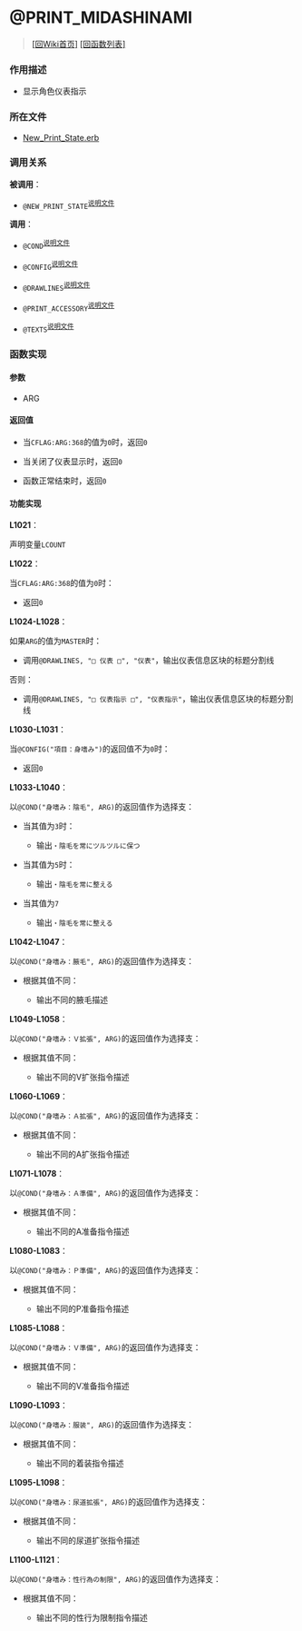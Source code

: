 ﻿# @PRINT_MIDASHINAMI

> [\[回Wiki首页\]](/Wiki) [\[回函数列表\]](/Wiki/erasqn_wiki/function/README.md)

### 作用描述

+ 显示角色仪表指示

### 所在文件

+ [New_Print_State.erb](/ERB/SHOP/New_Print_State.erb#L1020-L1121)

### 调用关系

**被调用**：

+ `@NEW_PRINT_STATE`<sup>[说明文件](/Wiki/erasqn_wiki/function/n/new_print_state.md)</sup>

**调用**：

+ `@COND`<sup>[说明文件](/Wiki/erasqn_wiki/function/c/cond.md)</sup>

+ `@CONFIG`<sup>[说明文件](/Wiki/erasqn_wiki/function/c/config.md)</sup>

+ `@DRAWLINES`<sup>[说明文件](/Wiki/erasqn_wiki/function/d/drawlines.md)</sup>

+ `@PRINT_ACCESSORY`<sup>[说明文件](/Wiki/erasqn_wiki/function/p/print_accessory.md)</sup>

+ `@TEXTS`<sup>[说明文件](/Wiki/erasqn_wiki/function/t/texts.md)</sup>

### 函数实现

#### 参数

+ ARG

#### 返回值

+ 当`CFLAG:ARG:368`的值为`0`时，返回`0`

+ 当关闭了仪表显示时，返回`0`

+ 函数正常结束时，返回`0`

#### 功能实现

**L1021**：

声明变量`LCOUNT`

**L1022**：

当`CFLAG:ARG:368`的值为`0`时：

  + 返回`0`

**L1024-L1028**：

如果`ARG`的值为`MASTER`时：

  + 调用`@DRAWLINES, "□ 仪表 □", "仪表"`，输出仪表信息区块的标题分割线

否则：

  + 调用`@DRAWLINES, "□ 仪表指示 □", "仪表指示"`，输出仪表信息区块的标题分割线

**L1030-L1031**：

当`@CONFIG("項目：身嗜み")`的返回值不为`0`时：

  + 返回`0`

**L1033-L1040**：

以`@COND("身嗜み：陰毛", ARG)`的返回值作为选择支：

  + 当其值为`3`时：

    + 输出`・陰毛を常にツルツルに保つ`

  + 当其值为`5`时：

    + 输出`・陰毛を常に整える`

  + 当其值为`7`

    + 输出`・陰毛を常に整える`

**L1042-L1047**：

以`@COND("身嗜み：腋毛", ARG)`的返回值作为选择支：

  + 根据其值不同：

    + 输出不同的腋毛描述

**L1049-L1058**：

以`@COND("身嗜み：Ｖ拡張", ARG)`的返回值作为选择支：

  + 根据其值不同：

    + 输出不同的V扩张指令描述

**L1060-L1069**：

以`@COND("身嗜み：Ａ拡張", ARG)`的返回值作为选择支：

  + 根据其值不同：

    + 输出不同的A扩张指令描述

**L1071-L1078**：

以`@COND("身嗜み：Ａ準備", ARG)`的返回值作为选择支：

  + 根据其值不同：

    + 输出不同的A准备指令描述

**L1080-L1083**：

以`@COND("身嗜み：Ｐ準備", ARG)`的返回值作为选择支：

  + 根据其值不同：

    + 输出不同的P准备指令描述

**L1085-L1088**：

以`@COND("身嗜み：Ｖ準備", ARG)`的返回值作为选择支：

  + 根据其值不同：

    + 输出不同的V准备指令描述

**L1090-L1093**：

以`@COND("身嗜み：服装", ARG)`的返回值作为选择支：

  + 根据其值不同：

    + 输出不同的着装指令描述

**L1095-L1098**：

以`@COND("身嗜み：尿道拡張", ARG)`的返回值作为选择支：

  + 根据其值不同：

    + 输出不同的尿道扩张指令描述

**L1100-L1121**：

以`@COND("身嗜み：性行為の制限", ARG)`的返回值作为选择支：

  + 根据其值不同：

    + 输出不同的性行为限制指令描述
